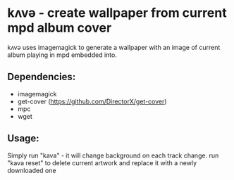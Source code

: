 # kʌvə - create wallpaper from current mpd album cover

kʌvə uses imagemagick to generate a wallpaper with an image of current album
playing in mpd embedded into.

## Dependencies:

* imagemagick
* get-cover (https://github.com/DirectorX/get-cover)
* mpc
* wget

## Usage:

Simply run "kava" - it will change background on each track change.
run "kava reset" to delete current artwork and replace it with a newly downloaded one
